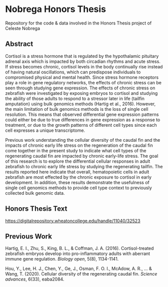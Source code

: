 # Nobrega Honors Thesis
Repository for the code &amp; data involved in the Honors Thesis project of Celeste Nobrega

## Abstract
Cortisol is a stress hormone that is regulated by the hypothalamic pituitary adrenal axis which is impacted by both circadian rhythms and acute stress. If stress becomes chronic, cortisol levels in the body continually rise instead of having natural oscillations, which can predispose individuals to compromised physical and mental health. Since stress hormone receptors play a role in gene regulatory networks, the effects of chronic stress can be seen through studying gene expression. The effects of chronic stress on zebrafish were investigated by exposing embryos to cortisol and studying the ability of those adults to respond to a stressor later in life (tailfin amputation) using bulk genomics methods (Hartig et al., 2016). However, the main limitation of bulk genomics methods is the loss of single cell resolution. This means that observed differential gene expression patterns could either be due to true differences in gene expression as a response to treatment, or due to the growth patterns of different cell types since each cell expresses a unique transcriptome. 

Previous work understanding the cellular diversity of the caudal fin and the impacts of chronic early life stress on the regeneration of the caudal fin come together in the present study to indicate what cell types of the regenerating caudal fin are impacted by chronic early-life stress. The goal of this research is to explore the differential cellular responses in adult zebrafish to chronic early life stress by studying the regenerating tailfin. The results reported here indicate that overall, hematopoietic cells in adult zebrafish are most effected by the chronic exposure to cortisol in early development. In addition, these results demonstrate the usefulness of single cell genomics methods to provide cell type context to previously collected bulk genomic data.

## Honors Thesis Text

https://digitalrepository.wheatoncollege.edu/handle/11040/32523

## Previous Work
Hartig, E. I., Zhu, S., King, B. L., & Coffman, J. A. (2016). Cortisol-treated zebrafish embryos develop into pro-inflammatory adults with aberrant immune gene regulation. *Biology open*, 5(8), 1134-1141.

Hou, Y., Lee, H. J., Chen, Y., Ge, J., Osman, F. O. I., McAdow, A. R., ... & Wang, T. (2020). Cellular diversity of the regenerating caudal fin. *Science advances*, 6(33), eaba2084.
